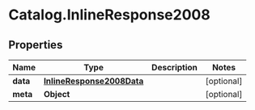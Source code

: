 # Catalog.InlineResponse2008

## Properties
Name | Type | Description | Notes
------------ | ------------- | ------------- | -------------
**data** | [**InlineResponse2008Data**](InlineResponse2008Data.md) |  | [optional] 
**meta** | **Object** |  | [optional] 
